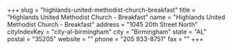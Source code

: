 +++
slug = "highlands-united-methodist-church-breakfast"
title = "Highlands United Methodist Church - Breakfast"
name = "Highlands United Methodist Church - Breakfast"
address = "1045 20th Street North"
cityIndexKey = "city-al-birmingham"
city = "Birmingham"
state = "AL"
postal = "35205"
website = ""
phone = "205 933-8751"
fax = ""
+++
